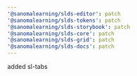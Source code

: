 ```yaml
---
'@sanomalearning/slds-editor': patch
'@sanomalearning/slds-tokens': patch
'@sanomalearning/slds-storybook': patch
'@sanomalearning/slds-core': patch
'@sanomalearning/slds-grid': patch
'@sanomalearning/slds-docs': patch
---
```


added sl-tabs

